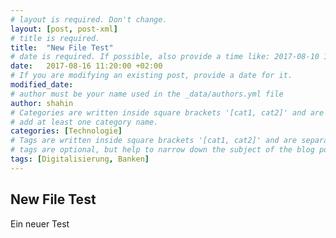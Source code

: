 ```yaml
---
# layout is required. Don't change.
layout: [post, post-xml]
# title is required.
title:  "New File Test"
# date is required. If possible, also provide a time like: 2017-08-10 10:25:00.
date:   2017-08-16 11:20:00 +02:00
# If you are modifying an existing post, provide a date for it.
modified_date: 
# author must be your name used in the _data/authors.yml file
author: shahin
# Categories are written inside square brackets '[cat1, cat2]' and are separated by comma.
# add at least one category name.
categories: [Technologie]
# Tags are written inside square brackets '[cat1, cat2]' and are separated by comma.
# tags are optional, but help to narrow down the subject of the blog post
tags: [Digitalisierung, Banken]
---
```


## New File Test

Ein neuer Test
